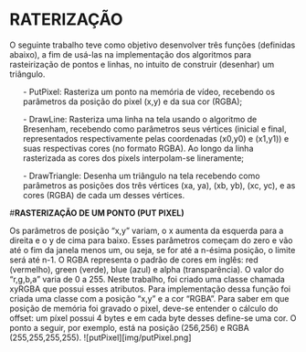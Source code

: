 # **RATERIZAÇÃO**
<p>
O seguinte trabalho teve como objetivo desenvolver três funções (definidas abaixo), a fim de usá-las na implementação dos algoritmos para rasteirização de pontos e linhas, no intuito de construir (desenhar) um triângulo. </p>
<p>
	<ul>
	- PutPixel: Rasteriza um ponto na memória de vídeo, recebendo os parâmetros da posição do pixel (x,y) e da sua cor (RGBA);
	</ul>
	<ul>
	- DrawLine: Rasteriza uma linha na tela usando o algoritmo de Bresenham, recebendo como parâmetros seus vértices (inicial e final, representados respectivamente pelas coordenadas (x0,y0) e (x1,y1)) e suas respectivas cores (no formato RGBA). Ao longo da linha rasterizada as cores dos pixels interpolam-se lineramente;
	</ul>
	<ul>
	- DrawTriangle: Desenha um triângulo na tela recebendo como parâmetros as posições dos três vértices (xa, ya), (xb, yb), (xc, yc), e as cores (RGBA) de cada um desses vértices. 
	</ul>
</p>

#**RASTERIZAÇÃO DE UM PONTO (PUT PIXEL)**
<p>
  Os parâmetros de posição “x,y” variam, o x aumenta da esquerda para a direita e o y de cima para baixo. Esses parâmetros começam do zero e vão até o fim da janela menos um, ou seja, se for até a n-ésima posição, o limite será até n-1.
  O RGBA representa o padrão de cores em inglês: red (vermelho), green (verde), blue (azul) e alpha (transparência). O valor do “r,g,b,a” varia de 0 a 255. Neste trabalho, foi criado uma classe chamada xyRGBA que possui esses atributos.
	Para implementação dessa função foi criada uma classe com a posição “x,y” e a cor “RGBA”.
	Para saber em que posição de memória foi gravado o pixel, deve-se entender o cálculo do offset: um píxel possui 4 bytes e em cada byte desses define-se uma cor.
  O ponto a seguir, por exemplo, está na posição (256,256) e RGBA (255,255,255,255).
  </>
  ![putPixel][img/putPixel.png]
</p>
